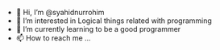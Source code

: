 - 👋 Hi, I’m @syahidnurrohim
- 👀 I’m interested in Logical things related with programming
- 🌱 I’m currently learning to be a good programmer
- 📫 How to reach me ...

<!---
syahidnurrohim/syahidnurrohim is a ✨ special ✨ repository because its `README.md` (this file) appears on your GitHub profile.
You can click the Preview link to take a look at your changes.
--->
